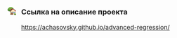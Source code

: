 <!-- ## Комбинирование регрессионного анализа и машинного обучения для повышения интерпретируемости модели -->

<!-- ### Описание проекта
https://achasovsky.github.io/advanced-regression/ -->

<!-- ### [<img src='docs/img/logo-house.png' valign='-0.1em' width='20'>](https://achasovsky.github.io/advanced-regression/) &nbsp; <a href='https://achasovsky.github.io/autoregression-boosting/'>Ссылка на описание проекта</a> -->

### [<img src='docs/img/logo-house.png' valign='-0.1em' width='20'>](https://achasovsky.github.io/advanced-regression/) &nbsp; Ссылка на описание проекта <br>
&nbsp;&nbsp;&nbsp;&nbsp;&nbsp;&nbsp;&nbsp; https://achasovsky.github.io/advanced-regression/
